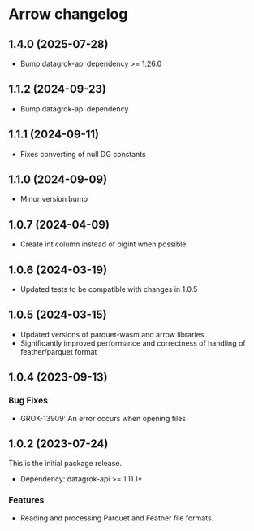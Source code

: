 # Arrow changelog

## 1.4.0 (2025-07-28)

* Bump datagrok-api dependency >= 1.26.0

## 1.1.2 (2024-09-23)

* Bump datagrok-api dependency

## 1.1.1 (2024-09-11)

* Fixes converting of null DG constants

## 1.1.0 (2024-09-09)

* Minor version bump

## 1.0.7 (2024-04-09)

* Create int column instead of bigint when possible

## 1.0.6 (2024-03-19)

* Updated tests to be compatible with changes in 1.0.5

## 1.0.5 (2024-03-15)

* Updated versions of parquet-wasm and arrow libraries
* Significantly improved performance and correctness of handling of feather/parquet format

## 1.0.4 (2023-09-13)

### Bug Fixes

* GROK-13909: An error occurs when opening files

## 1.0.2 (2023-07-24)

This is the initial package release.

* Dependency: datagrok-api >= 1.11.1*

### Features

* Reading and processing Parquet and Feather file formats.
